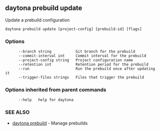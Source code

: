 ## daytona prebuild update

Update a prebuild configuration

```
daytona prebuild update [project-config] [prebuild-id] [flags]
```

### Options

```
      --branch string           Git branch for the prebuild
      --commit-interval int     Commit interval for the prebuild
      --project-config string   Project configuration name
      --retention int           Retention period for the prebuild
      --run                     Run the prebuild once after updating it
      --trigger-files strings   Files that trigger the prebuild
```

### Options inherited from parent commands

```
      --help   help for daytona
```

### SEE ALSO

* [daytona prebuild](daytona_prebuild.md)	 - Manage prebuilds

